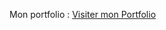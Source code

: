 Mon portfolio : [Visiter mon Portfolio](https://crispy-train-bobe974s-projects.vercel.app/mon-portfolio)
